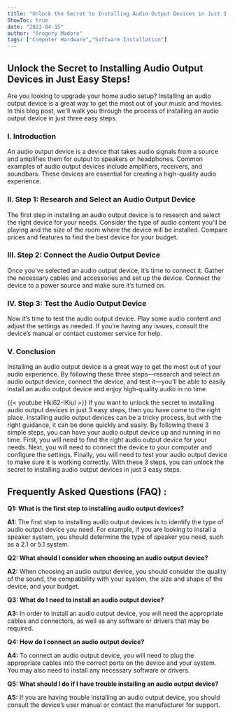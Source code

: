 ```yaml
---
title: "Unlock the Secret to Installing Audio Output Devices in Just 3 Easy Steps!"
ShowToc: true 
date: "2023-04-15"
author: "Gregory Madore" 
tags: ["Computer Hardware","Software Installation"]
---
```

## Unlock the Secret to Installing Audio Output Devices in Just  Easy Steps!

Are you looking to upgrade your home audio setup? Installing an audio output device is a great way to get the most out of your music and movies. In this blog post, we'll walk you through the process of installing an audio output device in just three easy steps.

### I. Introduction 

An audio output device is a device that takes audio signals from a source and amplifies them for output to speakers or headphones. Common examples of audio output devices include amplifiers, receivers, and soundbars. These devices are essential for creating a high-quality audio experience.

### II. Step 1: Research and Select an Audio Output Device 

The first step in installing an audio output device is to research and select the right device for your needs. Consider the type of audio content you’ll be playing and the size of the room where the device will be installed. Compare prices and features to find the best device for your budget.

### III. Step 2: Connect the Audio Output Device

Once you’ve selected an audio output device, it’s time to connect it. Gather the necessary cables and accessories and set up the device. Connect the device to a power source and make sure it’s turned on.

### IV. Step 3: Test the Audio Output Device

Now it’s time to test the audio output device. Play some audio content and adjust the settings as needed. If you’re having any issues, consult the device’s manual or contact customer service for help.

### V. Conclusion

Installing an audio output device is a great way to get the most out of your audio experience. By following these three steps—research and select an audio output device, connect the device, and test it—you’ll be able to easily install an audio output device and enjoy high-quality audio in no time.

{{< youtube Hki62-IKiuI >}} 
If you want to unlock the secret to installing audio output devices in just 3 easy steps, then you have come to the right place. Installing audio output devices can be a tricky process, but with the right guidance, it can be done quickly and easily. By following these 3 simple steps, you can have your audio output device up and running in no time. First, you will need to find the right audio output device for your needs. Next, you will need to connect the device to your computer and configure the settings. Finally, you will need to test your audio output device to make sure it is working correctly. With these 3 steps, you can unlock the secret to installing audio output devices in just 3 easy steps.

## Frequently Asked Questions (FAQ) :
**Q1: What is the first step to installing audio output devices?**

**A1:** The first step to installing audio output devices is to identify the type of audio output device you need. For example, if you are looking to install a speaker system, you should determine the type of speaker you need, such as a 2.1 or 5.1 system.

**Q2: What should I consider when choosing an audio output device?**

**A2:** When choosing an audio output device, you should consider the quality of the sound, the compatibility with your system, the size and shape of the device, and your budget.

**Q3: What do I need to install an audio output device?**

**A3:** In order to install an audio output device, you will need the appropriate cables and connectors, as well as any software or drivers that may be required.

**Q4: How do I connect an audio output device?**

**A4:** To connect an audio output device, you will need to plug the appropriate cables into the correct ports on the device and your system. You may also need to install any necessary software or drivers.

**Q5: What should I do if I have trouble installing an audio output device?**

**A5:** If you are having trouble installing an audio output device, you should consult the device’s user manual or contact the manufacturer for support.





